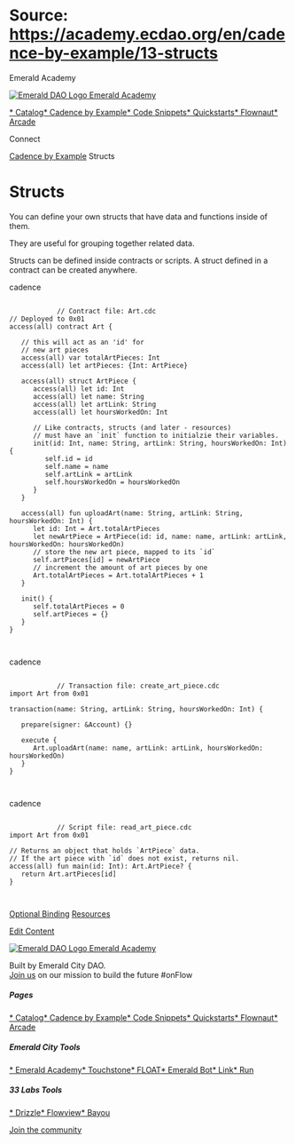 # Source: https://academy.ecdao.org/en/cadence-by-example/13-structs

Emerald Academy





[![Emerald DAO Logo](/ea-logo.png)
Emerald Academy](/en/)


[* Catalog](/en/catalog)[* Cadence by Example](/en/cadence-by-example)[* Code Snippets](/en/snippets)[* Quickstarts](/en/quickstarts)[* Flownaut](https://flownaut.ecdao.org)[* Arcade](https://arcade.ecdao.org)

Connect



[Cadence by Example](/en/cadence-by-example)
Structs

# Structs

You can define your own structs that have data and functions inside of them.

They are useful for grouping together related data.

Structs can be defined inside contracts or scripts. A struct defined in a contract can be created anywhere.

cadence

```
		
			// Contract file: Art.cdc
// Deployed to 0x01
access(all) contract Art {

   // this will act as an 'id' for
   // new art pieces
   access(all) var totalArtPieces: Int
   access(all) let artPieces: {Int: ArtPiece}

   access(all) struct ArtPiece {
      access(all) let id: Int
      access(all) let name: String
      access(all) let artLink: String
      access(all) let hoursWorkedOn: Int

      // Like contracts, structs (and later - resources) 
      // must have an `init` function to initialzie their variables.
      init(id: Int, name: String, artLink: String, hoursWorkedOn: Int) {
         self.id = id
         self.name = name
         self.artLink = artLink
         self.hoursWorkedOn = hoursWorkedOn
      }
   }

   access(all) fun uploadArt(name: String, artLink: String, hoursWorkedOn: Int) {
      let id: Int = Art.totalArtPieces
      let newArtPiece = ArtPiece(id: id, name: name, artLink: artLink, hoursWorkedOn: hoursWorkedOn)
      // store the new art piece, mapped to its `id`
      self.artPieces[id] = newArtPiece
      // increment the amount of art pieces by one
      Art.totalArtPieces = Art.totalArtPieces + 1
   }

   init() {
      self.totalArtPieces = 0
      self.artPieces = {}
   }
}
		 
	
```

cadence

```
		
			// Transaction file: create_art_piece.cdc
import Art from 0x01

transaction(name: String, artLink: String, hoursWorkedOn: Int) {

   prepare(signer: &Account) {}

   execute {
      Art.uploadArt(name: name, artLink: artLink, hoursWorkedOn: hoursWorkedOn)
   }
}
		 
	
```

cadence

```
		
			// Script file: read_art_piece.cdc
import Art from 0x01

// Returns an object that holds `ArtPiece` data.
// If the art piece with `id` does not exist, returns nil.
access(all) fun main(id: Int): Art.ArtPiece? {
   return Art.artPieces[id]
}
		 
	
```

[Optional Binding](/en/cadence-by-example/12-optional-binding)
[Resources](/en/cadence-by-example/14-resources)

[Edit Content](https://github.com/emerald-dao/emerald-academy-v2/tree/main/src/lib/content/cadence-by-example/en/13-structs.md)



[![Emerald DAO Logo](/ea-logo.png)
Emerald Academy](/en/)

Built by Emerald City DAO.  
[Join us](https://discord.gg/emerald-city-906264258189332541) on our mission to build the future #onFlow

##### Pages

[* Catalog](/en/catalog)[* Cadence by Example](/en/cadence-by-example)[* Code Snippets](/en/snippets)[* Quickstarts](/en/quickstarts)[* Flownaut](https://flownaut.ecdao.org)[* Arcade](https://arcade.ecdao.org)


##### Emerald City Tools

[* Emerald Academy](https://academy.ecdao.org/)[* Touchstone](https://touchstone.city/)[* FLOAT](https://floats.city/)[* Emerald Bot](https://bot.ecdao.org/)[* Link](https://link.ecdao.org/)[* Run](https://run.ecdao.org/)


##### 33 Labs Tools

[* Drizzle](https://drizzle33.app/)[* Flowview](https://flowview.app/)[* Bayou](https://bayou33.app/)

[Join the community](https://discord.gg/emerald-city-906264258189332541)